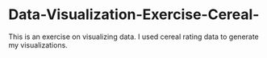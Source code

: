 # Data-Visualization-Exercise-Cereal-
This is an exercise on visualizing data. I used cereal rating data to generate my visualizations.
